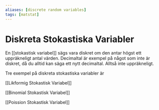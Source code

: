 ```yaml
---
aliases: [discrete random variables]
tags: [matstat]
---
```

# Diskreta Stokastiska Variabler
En [[stokastisk variabel]] sägs vara diskret om den antar högst ett uppräkneligt antal värden. Decimaltal är exempel på något som inte är diskret, då du alltid kan säga ett nytt decimaltal. Alltså inte uppräkneligt.

  

Tre exempel på diskreta stokastiska variabler är

[[Likformig Stokastisk Variabel]]

[[Binomial Stokastisk Variabel]]

[[Poission Stokastisk Variabel]]